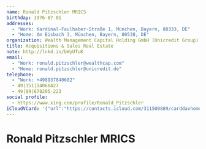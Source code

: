 ```yaml
---
name: Ronald Pitzschler MRICS
birthday: 1976-07-01
addresses:
  - "Work: Kardinal-Faulhaber-Straße 1, München, Bayern, 80333, DE"
  - "Home: Am Eisbach 3, München, Bayern, 80538, DE"
organization: Wealth Management Capital Holding GmbH (Unicredit Group)
title: Acquisitions & Sales Real Estate
note: http://lnkd.in/bWyUTuK
email:
  - "Work: ronald.pitzschler@wealthcap.com"
  - "Home: ronald.pitzschler@unicredit.de"
telephone:
  - "Work: +498937840682"
  - 49|151|14068427
  - 49|89|678205-223
social profile:
  - https://www.xing.com/profile/Ronald_Pitzschler
iCloudVCard: '{"url":"https://contacts.icloud.com/311500889/carddavhome/card/ODlmZjUyNzQtOThmNC00NTA0LWIzMjctOWIyYzAwNWFkZTI0.vcf","etag":"\"kmfhdn7t\"","data":"BEGIN:VCARD\r\nVERSION:3.0\r\nFN:\r\nN:Pitzschler MRICS;Ronald;;;\r\nUID:89ff5274-98f4-4504-b327-9b2c005ade24\r\nBDAY;VALUE=date:1976-07-01\r\nADR;TYPE=WORK:;;Kardinal-Faulhaber-Straße 1;München;Bayern;80333;DE;\r\nADR;TYPE=HOME:;;Am Eisbach 3;München;Bayern;80538;DE;\r\nWP1.X-ABLABEL:Work\r\nWP2.X-ABLABEL:Work\r\nWP3.X-ABLABEL:Work\r\nWP4.X-ABLABEL:Work\r\nitem0.X-ABLABEL:xing\r\nPRODID:ez-vcard 0.9.13-fc\r\nREV:2025-04-03T22:12:55Z\r\nORG:Wealth Management Capital Holding GmbH (Unicredit Group);\r\nTITLE:Acquisitions & Sales Real Estate\r\nNOTE:http://lnkd.in/bWyUTuK\r\nEMAIL;TYPE=WORK:ronald.pitzschler@wealthcap.com\r\nEMAIL;TYPE=HOME:ronald.pitzschler@unicredit.de\r\nPHOTO;VALUE=uri:https://gateway.icloud.com/contacts/311500889/ck/card/1633a\r\n d36e9e521565e5910428294e222\r\nTEL;TYPE=WORK:+498937840682\r\nTEL:49|151|14068427\r\nTEL:49|89|678205-223\r\nitem0.X-SOCIALPROFILE;X-USER=Ronald_Pitzschler:https://www.xing.com/profile\r\n /Ronald_Pitzschler\r\nEND:VCARD"}'
---
```

# Ronald Pitzschler MRICS